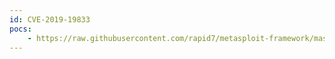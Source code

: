 ```yaml
---
id: CVE-2019-19833
pocs:
    - https://raw.githubusercontent.com/rapid7/metasploit-framework/master/modules/auxiliary/dos/http/tautulli_shutdown_exec.rb
---
```

